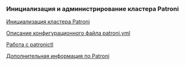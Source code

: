 ### Инициализация и администрирование кластера Patroni

[Инициализация кластера Patroni](https://github.com/Aleksey-10081967/Postgresql-study/tree/main/admin_patroni/patroni_initial)

[Описание конфигурационного файла patroni.yml](https://github.com/Aleksey-10081967/Postgresql-study/tree/main/admin_patroni/patroni_yml)

[Работа с patronictl](https://github.com/Aleksey-10081967/Postgresql-study/tree/main/admin_patroni/patroni_ctl)

[Дополнительная информация по Patroni](https://github.com/Aleksey-10081967/Postgresql-study/tree/main/admin_patroni/patroni_docs)


